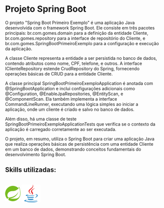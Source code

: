 # Projeto Spring Boot

O projeto "Spring Boot Primeiro Exemplo" é uma aplicação Java desenvolvida com o framework Spring Boot. Ele consiste em três pacotes principais: br.com.gomes.domain para a definição da entidade Cliente, br.com.gomes.repository para a interface de repositório do Cliente, e br.com.gomes.SpringBootPrimeiroExemplo para a configuração e execução da aplicação.

A classe Cliente representa a entidade a ser persistida no banco de dados, contendo atributos como nome, CPF, telefone, e outros. A interface IClienteRepository estende CrudRepository do Spring, fornecendo operações básicas de CRUD para a entidade Cliente.

A classe principal SpringBootPrimeiroExemploApplication é anotada com @SpringBootApplication e inclui configurações adicionais como @Configuration, @EnableJpaRepositories, @EntityScan, e @ComponentScan. Ela também implementa a interface CommandLineRunner, executando uma lógica simples ao iniciar a aplicação, onde um cliente é criado e salvo no banco de dados.

Além disso, há uma classe de teste SpringBootPrimeiroExemploApplicationTests que verifica se o contexto da aplicação é carregado corretamente ao ser executada.

O projeto, em resumo, utiliza o Spring Boot para criar uma aplicação Java que realiza operações básicas de persistência com uma entidade Cliente em um banco de dados, demonstrando conceitos fundamentais do desenvolvimento Spring Boot.


## Skills utilizadas:
<div style="display: inline_block"><br>
   <img align="center" alt="Spring" height="50" width="50" src="https://raw.githubusercontent.com/devicons/devicon/master/icons/spring/spring-original.svg">
  <img align="center" alt="Spring" height="60" width="60" src="https://raw.githubusercontent.com/devicons/devicon/master/icons/java/java-original.svg">


   
